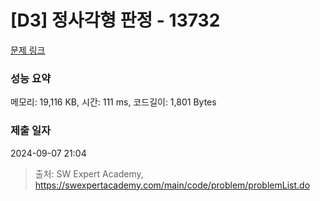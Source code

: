 # [D3] 정사각형 판정 - 13732 

[문제 링크](https://swexpertacademy.com/main/code/problem/problemDetail.do?contestProbId=AX8BAN1qTwoDFARO) 

### 성능 요약

메모리: 19,116 KB, 시간: 111 ms, 코드길이: 1,801 Bytes

### 제출 일자

2024-09-07 21:04



> 출처: SW Expert Academy, https://swexpertacademy.com/main/code/problem/problemList.do